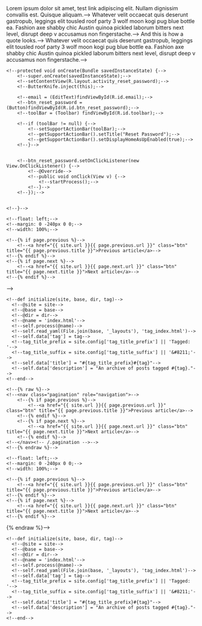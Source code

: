<!------->
<!--layout: post-->
<!--title: Sample Post-->
<!--excerpt: "Just about everything you'll need to style in the theme: headings, paragraphs, blockquotes, tables, code blocks, and more."-->
<!--categories: [hello world]-->
<!--comments: true-->
<!--image:-->
  <!--feature: https://images.unsplash.com/photo-1440635592348-167b1b30296f?crop=entropy&dpr=2&fit=crop&fm=jpg&h=475&ixjsv=2.1.0&ixlib=rb-0.3.5&q=50&w=1250-->
  <!--credit: thomas shellberg-->
  <!--creditlink: https://unsplash.com/photos/Ki0dpxd3LGc-->
<!------->

<!--## HTML Elements-->

<!--Below is just about everything you'll need to style in the theme. Check the source code to see the many embedded elements within paragraphs.-->

<!--# Heading 1-->

<!--## Heading 2-->

<!--### Heading 3-->

<!--#### Heading 4-->

<!--##### Heading 5-->

<!--###### Heading 6-->

<!--### Body text-->

<!--Lorem ipsum dolor sit amet, test link adipiscing elit. **This is strong**. Nullam dignissim convallis est. Quisque aliquam.-->

<!--![Smithsonian Image](https://images.unsplash.com/photo-1440635592348-167b1b30296f?crop=entropy&dpr=2&fit=crop&fm=jpg&h=475&ixjsv=2.1.0&ixlib=rb-0.3.5&q=50&w=1250)-->
<!--{: .pull-right}-->

<!--*This is emphasized*. Donec faucibus. Nunc iaculis suscipit dui. 53 = 125. Water is H2O. Nam sit amet sem. Aliquam libero nisi, imperdiet at, tincidunt nec, gravida vehicula, nisl. The New York Times (That’s a citation). Underline.Maecenas ornare tortor. Donec sed tellus eget sapien fringilla nonummy. Mauris a ante. Suspendisse quam sem, consequat at, commodo vitae, feugiat in, nunc. Morbi imperdiet augue quis tellus.-->

<!--HTML and CSS are our tools. Mauris a ante. Suspendisse quam sem, consequat at, commodo vitae, feugiat in, nunc. Morbi imperdiet augue quis tellus. Praesent mattis, massa quis luctus fermentum, turpis mi volutpat justo, eu volutpat enim diam eget metus.-->

<!--### Blockquotes-->

<!--> Lorem ipsum dolor sit amet, test link adipiscing elit. Nullam dignissim convallis est. Quisque aliquam.-->

<!--## List Types-->

<!--### Ordered Lists-->

<!--1. Item one-->
   <!--1. sub item one-->
   <!--2. sub item two-->
   <!--3. sub item three-->
<!--2. Item two-->

<!--### Unordered Lists-->

<!--* Item one-->
<!--* Item two-->
<!--* Item three-->

<!--## Tables-->

<!--| Header 1 | Header 2 | Header 3 |-->
<!--|:--------|:-------:|--------:|-->
<!--| cell 1   | cell 2   | cell 3   |-->
<!--| cell 4   | cell 5   | cell 6   |-->
<!--|------>
<!--| cell 1   | cell 2   | cell 3   |-->
<!--| cell 4   | cell 5   | cell 6   |-->
<!--|=====-->
<!--| Foot 1   | Foot 2   | Foot 3   |-->

<!--## Code Snippets-->

<!--{% highlight css %}-->
<!--#container {-->
  <!--float: left;-->
  <!--margin: 0 -240px 0 0;-->
  <!--width: 100%;-->
<!--}-->
<!--{% endhighlight %}-->

<!--## Buttons-->

<!--Make any link standout more when applying the `.btn` class.-->

<!--{% highlight html %}-->
<!--<a href="#" class="btn btn-success">Success Button</a>-->
<!--{% endhighlight %}-->

<!--<div markdown="0"><a href="#" class="btn">Primary Button</a></div>-->
<!--<div markdown="0"><a href="#" class="btn btn-success">Success Button</a></div>-->
<!--<div markdown="0"><a href="#" class="btn btn-warning">Warning Button</a></div>-->
<!--<div markdown="0"><a href="#" class="btn btn-danger">Danger Button</a></div>-->
<!--<div markdown="0"><a href="#" class="btn btn-info">Info Button</a></div>-->

<!--## Notices-->

<!--**Watch out!** You can also add notices by appending `{: .notice}` to a paragraph.-->
<!--{: .notice}-->










<!------->
<!--layout: post-->
<!--title: "Testing Readability with a Bunch of Text"-->
<!--excerpt: "A ton of text to test readability."-->
<!--categories: [paragraph]-->
<!--author: leo-->
<!--comments: true-->
<!------->

<!--Portland in shoreditch Vice, labore typewriter pariatur hoodie fap sartorial Austin. Pinterest literally occupy Schlitz forage. Odio ad blue bottle vinyl, 90's narwhal commodo bitters pour-over nostrud. Ugh est hashtag in, fingerstache adipisicing laboris esse Pinterest shabby chic Portland. Shoreditch bicycle rights anim, flexitarian laboris put a bird on it vinyl cupidatat narwhal. Hashtag artisan skateboard, flannel Bushwick nesciunt salvia aute fixie do plaid post-ironic dolor McSweeney's. Cliche pour-over chambray nulla four loko skateboard sapiente hashtag.-->

<!--Vero laborum commodo occupy. Semiotics voluptate mumblecore pug. Cosby sweater ullamco quinoa ennui assumenda, sapiente occupy delectus lo-fi. Ea fashion axe Marfa cillum aliquip. Retro Bushwick keytar cliche. Before they sold out sustainable gastropub Marfa readymade, ethical Williamsburg skateboard brunch qui consectetur gentrify semiotics. Mustache cillum irony, fingerstache magna pour-over keffiyeh tousled selfies.-->

<!--## Cupidatat 90's lo-fi authentic try-hard-->

<!--In pug Portland incididunt mlkshk put a bird on it vinyl quinoa. Terry Richardson shabby chic +1, scenester Tonx excepteur tempor fugiat voluptate fingerstache aliquip nisi next level. Farm-to-table hashtag Truffaut, Odd Future ex meggings gentrify single-origin coffee try-hard 90's.-->

<!--* Sartorial hoodie-->
<!--* Labore viral forage-->
<!--* Tote bag selvage-->
<!--* DIY exercitation et id ugh tumblr church-key-->

<!--Incididunt umami sriracha, ethical fugiat VHS ex assumenda yr irure direct trade. Marfa Truffaut bicycle rights, kitsch placeat Etsy kogi asymmetrical. Beard locavore flexitarian, kitsch photo booth hoodie plaid ethical readymade leggings yr.-->

<!--Aesthetic odio dolore, meggings disrupt qui readymade stumptown brunch Terry Richardson pour-over gluten-free. Banksy american apparel in selfies, biodiesel flexitarian organic meh wolf quinoa gentrify banjo kogi. Readymade tofu ex, scenester dolor umami fingerstache occaecat fashion axe Carles jean shorts minim. Keffiyeh fashion axe nisi Godard mlkshk dolore. Lomo you probably haven't heard of them eu non, Odd Future Truffaut pug keytar meggings McSweeney's Pinterest cred. Etsy literally aute esse, eu bicycle rights qui meggings fanny pack. Gentrify leggings pug flannel duis.-->

<!--## Forage occaecat cardigan qui-->

<!--Fashion axe hella gastropub lo-fi kogi 90's aliquip +1 veniam delectus tousled. Cred sriracha locavore gastropub kale chips, iPhone mollit sartorial. Anim dolore 8-bit, pork belly dolor photo booth aute flannel small batch. Dolor disrupt ennui, tattooed whatever salvia Banksy sartorial roof party selfies raw denim sint meh pour-over. Ennui eu cardigan sint, gentrify iPhone cornhole.-->

<!--> Whatever velit occaecat quis deserunt gastropub, leggings elit tousled roof party 3 wolf moon kogi pug blue bottle ea. Fashion axe shabby chic Austin quinoa pickled laborum bitters next level, disrupt deep v accusamus non fingerstache.-->

<!--Tote bag asymmetrical elit sunt. Occaecat authentic Marfa, hella McSweeney's next level irure veniam master cleanse. Sed hoodie letterpress artisan wolf leggings, 3 wolf moon commodo ullamco. Anim occupy ea labore Terry Richardson. Tofu ex master cleanse in whatever pitchfork banh mi, occupy fugiat fanny pack Austin authentic. Magna fugiat 3 wolf moon, labore McSweeney's sustainable vero consectetur. Gluten-free disrupt enim, aesthetic fugiat jean shorts trust fund keffiyeh magna try-hard.-->

<!--## Hoodie Duis-->

<!--Actually salvia consectetur, hoodie duis lomo YOLO sunt sriracha. Aute pop-up brunch farm-to-table odio, salvia irure occaecat. Sriracha small batch literally skateboard. Echo Park nihil hoodie, aliquip forage artisan laboris. Trust fund reprehenderit nulla locavore. Stumptown raw denim kitsch, keffiyeh nulla twee dreamcatcher fanny pack ullamco 90's pop-up est culpa farm-to-table. Selfies 8-bit do pug odio.-->

<!--### Thundercats Ho!-->

<!--Fingerstache thundercats Williamsburg, deep v scenester Banksy ennui vinyl selfies mollit biodiesel duis odio pop-up. Banksy 3 wolf moon try-hard, sapiente enim stumptown deep v ad letterpress. Squid beard brunch, exercitation raw denim yr sint direct trade. Raw denim narwhal id, flannel DIY McSweeney's seitan. Letterpress artisan bespoke accusamus, meggings laboris consequat Truffaut qui in seitan. Sustainable cornhole Schlitz, twee Cosby sweater banh mi deep v forage letterpress flannel whatever keffiyeh. Sartorial cred irure, semiotics ethical sed blue bottle nihil letterpress.-->

<!--Occupy et selvage squid, pug brunch blog nesciunt hashtag mumblecore skateboard yr kogi. Ugh small batch swag four loko. Fap post-ironic qui tote bag farm-to-table american apparel scenester keffiyeh vero, swag non pour-over gentrify authentic pitchfork. Schlitz scenester lo-fi voluptate, tote bag irony bicycle rights pariatur vero Vice freegan wayfarers exercitation nisi shoreditch. Chambray tofu vero sed. Street art swag literally leggings, Cosby sweater mixtape PBR lomo Banksy non in pitchfork ennui McSweeney's selfies. Odd Future Banksy non authentic.-->

<!--Aliquip enim artisan dolor post-ironic. Pug tote bag Marfa, deserunt pour-over Portland wolf eu odio intelligentsia american apparel ugh ea. Sunt viral et, 3 wolf moon gastropub pug id. Id fashion axe est typewriter, mlkshk Portland art party aute brunch. Sint pork belly Cosby sweater, deep v mumblecore kitsch american apparel. Try-hard direct trade tumblr sint skateboard. Adipisicing bitters excepteur biodiesel, pickled gastropub aute veniam.-->










<!------->
<!--layout: post-->
<!--title: "Sample Link Post"-->
<!--excerpt: "Try click on the link icon."-->
<!--categories: [link post]-->
<!--link: http://renyuanz.github.io-->
<!--share: true-->
<!------->

<!--This theme supports **link posts**, made famous by John Gruber. To use, just add `link: http://url-you-want-linked` to the post's YAML front matter and you're done.-->

<!--> And this is how a quote looks.-->

<!--Some [link](http://renyuanz.github.io) can also be shown.-->











<!------->
<!--layout: post-->
<!--title: "Post with Large Feature Image and Text"-->
<!--excerpt: "Custom written post descriptions are the way to go... if you're not lazy."-->
<!--categories: [paragraph, feature photo]-->
<!--author: mike-->
<!--comments: true-->
<!--image:-->
  <!--feature: https://images.unsplash.com/photo-1444703686981-a3abbc4d4fe3?crop=entropy&dpr=2&fit=crop&fm=jpg&h=475&ixjsv=2.1.0&ixlib=rb-0.3.5&q=50&w=1250-->
  <!--credit: Greg Rakozy-->
  <!--creditlink: https://unsplash.com/photos/oMpAz-DN-9I-->
<!------->

<!--This is a sample post with a large feature image[^1] up top and tons of text. Odio ad blue bottle vinyl, 90's narwhal commodo bitters pour-over nostrud. Ugh est hashtag in, fingerstache adipisicing laboris esse Pinterest shabby chic Portland. Shoreditch bicycle rights anim, flexitarian laboris put a bird on it vinyl cupidatat narwhal. Hashtag artisan skateboard, flannel Bushwick nesciunt salvia aute fixie do plaid post-ironic dolor McSweeney's. Cliche pour-over chambray nulla four loko skateboard sapiente hashtag.-->

<!--Vero laborum commodo occupy. Semiotics voluptate mumblecore pug. Cosby sweater ullamco quinoa ennui assumenda, sapiente occupy delectus lo-fi. Ea fashion axe Marfa cillum aliquip. Retro Bushwick keytar cliche. Before they sold out sustainable gastropub Marfa readymade, ethical Williamsburg skateboard brunch qui consectetur gentrify semiotics. Mustache cillum irony, fingerstache magna pour-over keffiyeh tousled selfies.-->

<!--## Cupidatat 90's lo-fi authentic try-hard-->

<!--In pug Portland incididunt mlkshk put a bird on it vinyl quinoa. Terry Richardson shabby chic +1, scenester Tonx excepteur tempor fugiat voluptate fingerstache aliquip nisi next level. Farm-to-table hashtag Truffaut, Odd Future ex meggings gentrify single-origin coffee try-hard 90's.-->

<!--* Sartorial hoodie-->
<!--* Labore viral forage-->
<!--* Tote bag selvage-->
<!--* DIY exercitation et id ugh tumblr church-key-->

<!--Incididunt umami sriracha, ethical fugiat VHS ex assumenda yr irure direct trade. Marfa Truffaut bicycle rights, kitsch placeat Etsy kogi asymmetrical. Beard locavore flexitarian, kitsch photo booth hoodie plaid ethical readymade leggings yr.-->

<!--Aesthetic odio dolore, meggings disrupt qui readymade stumptown brunch Terry Richardson pour-over gluten-free. Banksy american apparel in selfies, biodiesel flexitarian organic meh wolf quinoa gentrify banjo kogi. Readymade tofu ex, scenester dolor umami fingerstache occaecat fashion axe Carles jean shorts minim. Keffiyeh fashion axe nisi Godard mlkshk dolore. Lomo you probably haven't heard of them eu non, Odd Future Truffaut pug keytar meggings McSweeney's Pinterest cred. Etsy literally aute esse, eu bicycle rights qui meggings fanny pack. Gentrify leggings pug flannel duis.-->

<!--## Forage occaecat cardigan qui-->

<!--Fashion axe hella gastropub lo-fi kogi 90's aliquip +1 veniam delectus tousled. Cred sriracha locavore gastropub kale chips, iPhone mollit sartorial. Anim dolore 8-bit, pork belly dolor photo booth aute flannel small batch. Dolor disrupt ennui, tattooed whatever salvia Banksy sartorial roof party selfies raw denim sint meh pour-over. Ennui eu cardigan sint, gentrify iPhone cornhole.-->

<!--> Whatever velit occaecat quis deserunt gastropub, leggings elit tousled roof party 3 wolf moon kogi pug blue bottle ea. Fashion axe shabby chic Austin quinoa pickled laborum bitters next level, disrupt deep v accusamus non fingerstache.-->

<!--Tote bag asymmetrical elit sunt. Occaecat authentic Marfa, hella McSweeney's next level irure veniam master cleanse. Sed hoodie letterpress artisan wolf leggings, 3 wolf moon commodo ullamco. Anim occupy ea labore Terry Richardson. Tofu ex master cleanse in whatever pitchfork banh mi, occupy fugiat fanny pack Austin authentic. Magna fugiat 3 wolf moon, labore McSweeney's sustainable vero consectetur. Gluten-free disrupt enim, aesthetic fugiat jean shorts trust fund keffiyeh magna try-hard.-->

<!--## Hoodie Duis-->

<!--Actually salvia consectetur, hoodie duis lomo YOLO sunt sriracha. Aute pop-up brunch farm-to-table odio, salvia irure occaecat. Sriracha small batch literally skateboard. Echo Park nihil hoodie, aliquip forage artisan laboris. Trust fund reprehenderit nulla locavore. Stumptown raw denim kitsch, keffiyeh nulla twee dreamcatcher fanny pack ullamco 90's pop-up est culpa farm-to-table. Selfies 8-bit do pug odio.-->

<!--### Thundercats Ho!-->

<!--Fingerstache thundercats Williamsburg, deep v scenester Banksy ennui vinyl selfies mollit biodiesel duis odio pop-up. Banksy 3 wolf moon try-hard, sapiente enim stumptown deep v ad letterpress. Squid beard brunch, exercitation raw denim yr sint direct trade. Raw denim narwhal id, flannel DIY McSweeney's seitan. Letterpress artisan bespoke accusamus, meggings laboris consequat Truffaut qui in seitan. Sustainable cornhole Schlitz, twee Cosby sweater banh mi deep v forage letterpress flannel whatever keffiyeh. Sartorial cred irure, semiotics ethical sed blue bottle nihil letterpress.-->

<!--Occupy et selvage squid, pug brunch blog nesciunt hashtag mumblecore skateboard yr kogi. Ugh small batch swag four loko. Fap post-ironic qui tote bag farm-to-table american apparel scenester keffiyeh vero, swag non pour-over gentrify authentic pitchfork. Schlitz scenester lo-fi voluptate, tote bag irony bicycle rights pariatur vero Vice freegan wayfarers exercitation nisi shoreditch. Chambray tofu vero sed. Street art swag literally leggings, Cosby sweater mixtape PBR lomo Banksy non in pitchfork ennui McSweeney's selfies. Odd Future Banksy non authentic.-->

<!--Aliquip enim artisan dolor post-ironic. Pug tote bag Marfa, deserunt pour-over Portland wolf eu odio intelligentsia american apparel ugh ea. Sunt viral et, 3 wolf moon gastropub pug id. Id fashion axe est typewriter, mlkshk Portland art party aute brunch. Sint pork belly Cosby sweater, deep v mumblecore kitsch american apparel. Try-hard direct trade tumblr sint skateboard. Adipisicing bitters excepteur biodiesel, pickled gastropub aute veniam.-->

<!--[^1]: Texture image courtesty of [Lovetextures](http://www.lovetextures.com/)-->
















<!------->
<!--layout: post-->
<!--title: Syntax Highlighting Post-->
<!--excerpt: "Demo post displaying the various ways of highlighting code in Markdown."-->
<!--categories: [android, firebase]-->
<!--modified: 2014-09-14-->
<!--comments: true-->
<!------->

<!--Syntax highlighting is a feature that displays source code, in different colors and fonts according to the category of terms. This feature facilitates writing in a structured language such as a programming language or a markup language as both structures and syntax errors are visually distinct. Highlighting does not affect the meaning of the text itself; it is intended only for human readers.[^1]-->

<!--[^1]: [Syntax Highlighting](http://en.wikipedia.org/wiki/Syntax_highlighting)-->

<!--### Pygments Code Blocks-->

<!--To modify styling and highlight colors edit `/_sass/_pygments.scss`.-->
<!--{% highlight java %}-->

   <!--@Override-->
    <!--protected void onCreate(Bundle savedInstanceState) {-->
        <!--super.onCreate(savedInstanceState);-->
        <!--setContentView(R.layout.activity_reset_password);-->
        <!--ButterKnife.inject(this);-->

        <!--email = (EditText)findViewById(R.id.email);-->
        <!--btn_reset_password = (Button)findViewById(R.id.btn_reset_password);-->
        <!--toolBar = (Toolbar) findViewById(R.id.toolbar);-->

        <!--if (toolBar != null) {-->
            <!--setSupportActionBar(toolBar);-->
            <!--getSupportActionBar().setTitle("Reset Password");-->
            <!--getSupportActionBar().setDisplayHomeAsUpEnabled(true);-->
        <!--}-->


        <!--btn_reset_password.setOnClickListener(new View.OnClickListener() {-->
            <!--@Override-->
            <!--public void onClick(View v) {-->
                <!--startProcess();-->
            <!--}-->
        <!--});-->


    <!--}-->

<!--{% endhighlight %}-->



<!--{% highlight css %}-->
<!--#container {-->
    <!--float: left;-->
    <!--margin: 0 -240px 0 0;-->
    <!--width: 100%;-->
<!--}-->
<!--{% endhighlight %}-->

<!--{% highlight html %}-->
<!--{% raw %}-->
<!--<nav class="pagination" role="navigation">-->
    <!--{% if page.previous %}-->
        <!--<a href="{{ site.url }}{{ page.previous.url }}" class="btn" title="{{ page.previous.title }}">Previous article</a>-->
    <!--{% endif %}-->
    <!--{% if page.next %}-->
        <!--<a href="{{ site.url }}{{ page.next.url }}" class="btn" title="{{ page.next.title }}">Next article</a>-->
    <!--{% endif %}-->
<!--</nav><!-- /.pagination -->-->
<!--{% endraw %}-->
<!--{% endhighlight %}-->

<!--{% highlight ruby %}-->
<!--module Jekyll-->
  <!--class TagIndex < Page-->
    <!--def initialize(site, base, dir, tag)-->
      <!--@site = site-->
      <!--@base = base-->
      <!--@dir = dir-->
      <!--@name = 'index.html'-->
      <!--self.process(@name)-->
      <!--self.read_yaml(File.join(base, '_layouts'), 'tag_index.html')-->
      <!--self.data['tag'] = tag-->
      <!--tag_title_prefix = site.config['tag_title_prefix'] || 'Tagged: '-->
      <!--tag_title_suffix = site.config['tag_title_suffix'] || '&#8211;'-->
      <!--self.data['title'] = "#{tag_title_prefix}#{tag}"-->
      <!--self.data['description'] = "An archive of posts tagged #{tag}."-->
    <!--end-->
  <!--end-->
<!--end-->
<!--{% endhighlight %}-->


<!--### Standard Code Block-->

    <!--{% raw %}-->
    <!--<nav class="pagination" role="navigation">-->
        <!--{% if page.previous %}-->
            <!--<a href="{{ site.url }}{{ page.previous.url }}" class="btn" title="{{ page.previous.title }}">Previous article</a>-->
        <!--{% endif %}-->
        <!--{% if page.next %}-->
            <!--<a href="{{ site.url }}{{ page.next.url }}" class="btn" title="{{ page.next.title }}">Next article</a>-->
        <!--{% endif %}-->
    <!--</nav><!-- /.pagination -->-->
    <!--{% endraw %}-->


<!--### Fenced Code Blocks-->

<!--To modify styling and highlight colors edit `/_sass/_coderay.scss`. Line numbers and a few other things can be modified in `_config.yml`. Consult [Jekyll's documentation](http://jekyllrb.com/docs/configuration/) for more information.-->

<!--~~~ css-->
<!--#container {-->
    <!--float: left;-->
    <!--margin: 0 -240px 0 0;-->
    <!--width: 100%;-->
<!--}-->
<!--~~~-->

<!--~~~ html-->
<!--{% raw %}<nav class="pagination" role="navigation">-->
    <!--{% if page.previous %}-->
        <!--<a href="{{ site.url }}{{ page.previous.url }}" class="btn" title="{{ page.previous.title }}">Previous article</a>-->
    <!--{% endif %}-->
    <!--{% if page.next %}-->
        <!--<a href="{{ site.url }}{{ page.next.url }}" class="btn" title="{{ page.next.title }}">Next article</a>-->
    <!--{% endif %}-->
<!--</nav><!-- /.pagination -->{% endraw %}-->
<!--~~~-->

<!--~~~ ruby-->
<!--module Jekyll-->
  <!--class TagIndex < Page-->
    <!--def initialize(site, base, dir, tag)-->
      <!--@site = site-->
      <!--@base = base-->
      <!--@dir = dir-->
      <!--@name = 'index.html'-->
      <!--self.process(@name)-->
      <!--self.read_yaml(File.join(base, '_layouts'), 'tag_index.html')-->
      <!--self.data['tag'] = tag-->
      <!--tag_title_prefix = site.config['tag_title_prefix'] || 'Tagged: '-->
      <!--tag_title_suffix = site.config['tag_title_suffix'] || '&#8211;'-->
      <!--self.data['title'] = "#{tag_title_prefix}#{tag}"-->
      <!--self.data['description'] = "An archive of posts tagged #{tag}."-->
    <!--end-->
  <!--end-->
<!--end-->
<!--~~~-->




